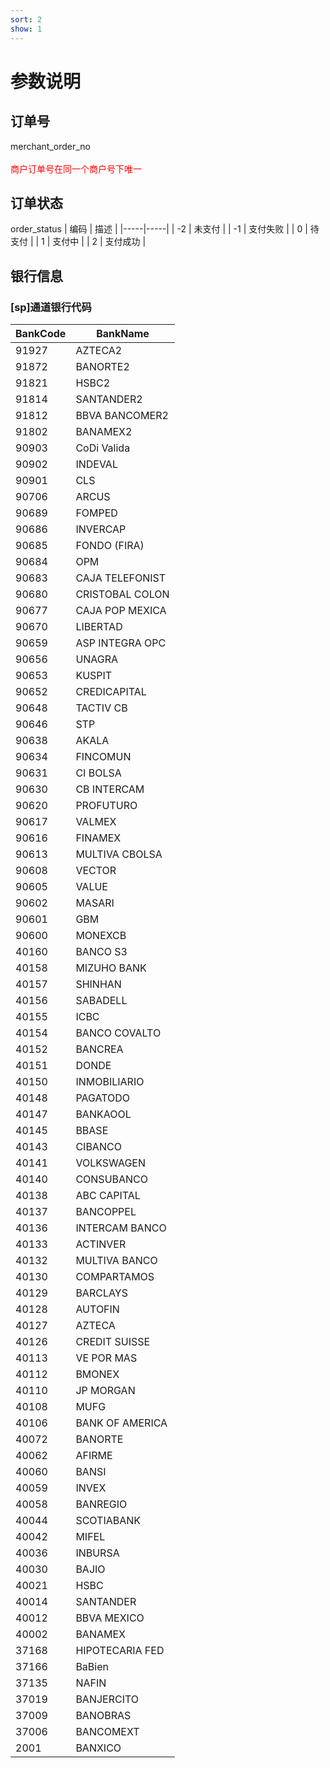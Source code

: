 ```yaml
---
sort: 2
show: 1
---
```


# 参数说明

## 订单号
merchant_order_no
<br><br/>
<label style="color:red">商户订单号在同一个商户号下唯一</label>

## 订单状态
order_status
| 编码  | 描述 |
|-----|-----|
| -2  | 未支付 |
| -1  | 支付失败 |
| 0  | 待支付 |
| 1  | 支付中 |
| 2  | 支付成功 |

## 银行信息
### [sp]通道银行代码

|BankCode|BankName|
|----|----|
|91927|AZTECA2|
|91872	|BANORTE2|
|91821	|HSBC2|
|91814	|SANTANDER2|
|91812	|BBVA BANCOMER2|
|91802	|BANAMEX2|
|90903	|CoDi Valida|
|90902	|INDEVAL|
|90901	|CLS|
|90706	|ARCUS|
|90689	|FOMPED|
|90686	|INVERCAP|
|90685	|FONDO (FIRA)|
|90684	|OPM|
|90683	|CAJA TELEFONIST|
|90680	|CRISTOBAL COLON|
|90677	|CAJA POP MEXICA|
|90670	|LIBERTAD|
|90659	|ASP INTEGRA OPC|
|90656	|UNAGRA|
|90653	|KUSPIT|
|90652	|CREDICAPITAL|
|90648	|TACTIV CB|
|90646	|STP|
|90638	|AKALA|
|90634	|FINCOMUN|
|90631	|CI BOLSA|
|90630	|CB INTERCAM|
|90620	|PROFUTURO|
|90617	|VALMEX|
|90616	|FINAMEX|
|90613	|MULTIVA CBOLSA|
|90608	|VECTOR|
|90605	|VALUE|
|90602	|MASARI|
|90601	|GBM|
|90600	|MONEXCB|
|40160	|BANCO S3|
|40158	|MIZUHO BANK|
|40157	|SHINHAN|
|40156	|SABADELL|
|40155	|ICBC|
|40154	|BANCO COVALTO|
|40152	|BANCREA|
|40151	|DONDE|
|40150	|INMOBILIARIO|
|40148	|PAGATODO|
|40147	|BANKAOOL|
|40145	|BBASE|
|40143	|CIBANCO|
|40141	|VOLKSWAGEN|
|40140	|CONSUBANCO|
|40138	|ABC CAPITAL|
|40137	|BANCOPPEL|
|40136	|INTERCAM BANCO|
|40133	|ACTINVER|
|40132	|MULTIVA BANCO|
|40130	|COMPARTAMOS|
|40129	|BARCLAYS|
|40128	|AUTOFIN|
|40127	|AZTECA|
|40126	|CREDIT SUISSE|
|40113	|VE POR MAS|
|40112	|BMONEX|
|40110	|JP MORGAN|
|40108	|MUFG|
|40106	|BANK OF AMERICA|
|40072	|BANORTE|
|40062	|AFIRME|
|40060	|BANSI|
|40059	|INVEX|
|40058	|BANREGIO|
|40044	|SCOTIABANK|
|40042	|MIFEL|
|40036	|INBURSA|
|40030	|BAJIO|
|40021	|HSBC|
|40014	|SANTANDER|
|40012	|BBVA MEXICO|
|40002	|BANAMEX|
|37168	|HIPOTECARIA FED|
|37166	|BaBien|
|37135	|NAFIN|
|37019	|BANJERCITO|
|37009	|BANOBRAS|
|37006	|BANCOMEXT|
|2001	|BANXICO|
